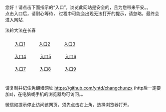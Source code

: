 您好！请点击下面指示的“入口”，浏览此网站是安全的，且为您带来平安。。 <br/>
点击入口后，请耐心等待， 过程中可能会出现无法打开的提示，请忽略，最终会进入网站. </br>

法轮大法在长春<br/>
<div style="padding:10px"><a style="margin:20px" target="_blank" href="https://ddrlq1wxro5b.cloudfront.net/2Qpsp?oylxmw" id="ccLink1" rel="nofollow">入口1</a> <a target="_blank" style="margin:20px" href="https://d10dnnj6rvvcne.cloudfront.net/2Qpsp?olxjdp" id="ccLink2" rel="nofollow">入口2</a> <a style="margin:20px" target="_blank" href="https://d10vfzp5thkwx8.cloudfront.net/2Qpsp?mfdmzqbc" id="ccLink3" rel="nofollow">入口3</a></div>

<div style="padding:10px" ><a style="margin:20px" target="_blank" href="https://ddrlq1wxro5b.cloudfront.net/2Qpsp?oylxmw" id="ccLink4" rel="nofollow">入口4</a> <a style="margin:20px" href="https://d10dnnj6rvvcne.cloudfront.net/2Qpsp?olxjdp" target="_blank" id="ccLink5" rel="nofollow">入口5</a> <a style="margin:20px" href="https://d10vfzp5thkwx8.cloudfront.net/2Qpsp?mfdmzqbc" target="_blank" id="ccLink6" rel="nofollow">入口6</a></div>

<div style="padding:10px"><a style="margin:20px" target="_blank" href="https://ddrlq1wxro5b.cloudfront.net/2Qpsp?oylxmw" id="ccLink7" rel="nofollow">入口7</a> <a style="margin:20px" href="https://d10dnnj6rvvcne.cloudfront.net/2Qpsp?olxjdp" target="_blank" id="ccLink8" rel="nofollow">入口8</a> <a style="margin:20px" target="_blank" href="https://d10vfzp5thkwx8.cloudfront.net/2Qpsp?mfdmzqbc" id="ccLink9" rel="nofollow">入口9</a></div>

<br/>



请复制并记住免翻墙网址 https://github.com/yntd/changchunzx (http后一定要加s)，在电脑或手机的浏览器均可访问。。<br/>

微信如提示停止访问该网页，须先点击右上角，选择浏览器打开。
